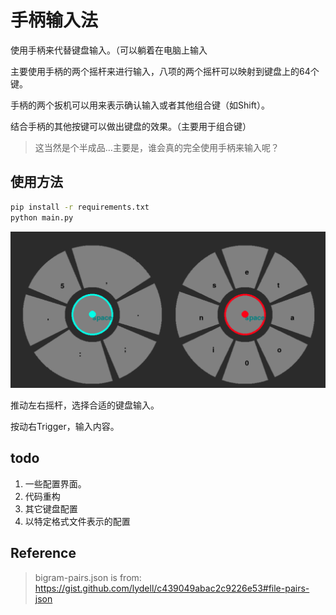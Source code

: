 # 手柄输入法

使用手柄来代替键盘输入。（可以躺着在电脑上输入

主要使用手柄的两个摇杆来进行输入，八项的两个摇杆可以映射到键盘上的64个键。

手柄的两个扳机可以用来表示确认输入或者其他组合键（如Shift）。

结合手柄的其他按键可以做出键盘的效果。（主要用于组合键）

> 这当然是个半成品…主要是，谁会真的完全使用手柄来输入呢？

## 使用方法

```bash
pip install -r requirements.txt
python main.py
```

![截图](readme.assets/屏幕截图%202022-11-27%20101951.png)

推动左右摇杆，选择合适的键盘输入。

按动右Trigger，输入内容。

## todo

1. 一些配置界面。
2. 代码重构
3. 其它键盘配置
4. 以特定格式文件表示的配置

## Reference

> bigram-pairs.json is from: https://gist.github.com/lydell/c439049abac2c9226e53#file-pairs-json